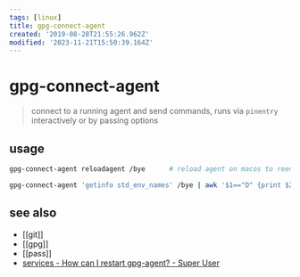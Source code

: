 ```yaml
---
tags: [linux]
title: gpg-connect-agent
created: '2019-08-28T21:55:26.962Z'
modified: '2023-11-21T15:50:39.164Z'
---
```


# gpg-connect-agent

> connect to a running agent and send commands, runs via `pinentry` interactively or by passing options

## usage

```sh
gpg-connect-agent reloadagent /bye      # reload agent on macos to reenter passphrase for gpg

gpg-connect-agent 'getinfo std_env_names' /bye | awk '$1=="D" {print $2}' # list var name passed from gpg
```

## see also

- [[git]]
- [[gpg]]
- [[pass]]
- [services - How can I restart gpg-agent? - Super User](https://superuser.com/a/1183544/341187)
